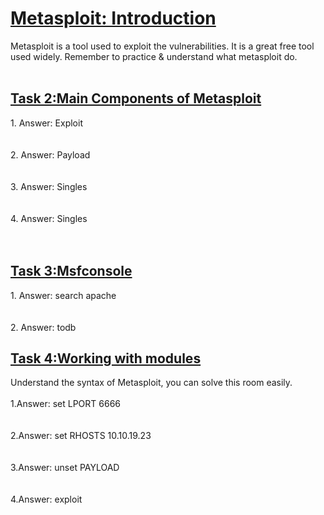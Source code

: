 <h1><ins>Metasploit: Introduction</ins></h1>
Metasploit is a tool used to exploit the vulnerabilities. It is a great free tool used widely. Remember to practice & understand what metasploit do. <br><br>
<h2><ins>Task 2:Main Components of Metasploit</ins></h2>
1. Answer: Exploit<br><br><br>
2. Answer: Payload<br><br><br>
3. Answer: Singles<br><br><br>
4. Answer: Singles<br><br><br>

<h2><ins>Task 3:Msfconsole</ins></h2>
1. Answer: search apache<br><br><br>
2. Answer: todb<br><br<br>



<h2><ins>Task 4:Working with modules</ins></h2>
Understand the syntax of Metasploit, you can solve this room easily.<br><br>
1.Answer: set LPORT 6666<br><br><br>
2.Answer: set RHOSTS 10.10.19.23<br><br><br>
3.Answer: unset PAYLOAD<br><br><br>
4.Answer: exploit<br><br><br>
